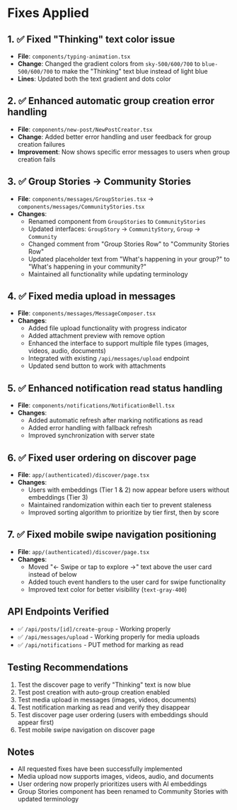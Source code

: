 # Fixes Applied

## 1. ✅ Fixed "Thinking" text color issue
- **File**: `components/typing-animation.tsx`
- **Change**: Changed the gradient colors from `sky-500/600/700` to `blue-500/600/700` to make the "Thinking" text blue instead of light blue
- **Lines**: Updated both the text gradient and dots color

## 2. ✅ Enhanced automatic group creation error handling
- **File**: `components/new-post/NewPostCreator.tsx`
- **Change**: Added better error handling and user feedback for group creation failures
- **Improvement**: Now shows specific error messages to users when group creation fails

## 3. ✅ Group Stories → Community Stories
- **File**: `components/messages/GroupStories.tsx` → `components/messages/CommunityStories.tsx`
- **Changes**:
  - Renamed component from `GroupStories` to `CommunityStories`
  - Updated interfaces: `GroupStory` → `CommunityStory`, `Group` → `Community`
  - Changed comment from "Group Stories Row" to "Community Stories Row"
  - Updated placeholder text from "What's happening in your group?" to "What's happening in your community?"
  - Maintained all functionality while updating terminology

## 4. ✅ Fixed media upload in messages
- **File**: `components/messages/MessageComposer.tsx`
- **Changes**:
  - Added file upload functionality with progress indicator
  - Added attachment preview with remove option
  - Enhanced the interface to support multiple file types (images, videos, audio, documents)
  - Integrated with existing `/api/messages/upload` endpoint
  - Updated send button to work with attachments

## 5. ✅ Enhanced notification read status handling
- **File**: `components/notifications/NotificationBell.tsx`
- **Changes**:
  - Added automatic refresh after marking notifications as read
  - Added error handling with fallback refresh
  - Improved synchronization with server state

## 6. ✅ Fixed user ordering on discover page
- **File**: `app/(authenticated)/discover/page.tsx`
- **Changes**:
  - Users with embeddings (Tier 1 & 2) now appear before users without embeddings (Tier 3)
  - Maintained randomization within each tier to prevent staleness
  - Improved sorting algorithm to prioritize by tier first, then by score

## 7. ✅ Fixed mobile swipe navigation positioning
- **File**: `app/(authenticated)/discover/page.tsx`
- **Changes**:
  - Moved "← Swipe or tap to explore →" text above the user card instead of below
  - Added touch event handlers to the user card for swipe functionality
  - Improved text color for better visibility (`text-gray-400`)

## API Endpoints Verified
- ✅ `/api/posts/[id]/create-group` - Working properly
- ✅ `/api/messages/upload` - Working properly for media uploads
- ✅ `/api/notifications` - PUT method for marking as read

## Testing Recommendations
1. Test the discover page to verify "Thinking" text is now blue
2. Test post creation with auto-group creation enabled
3. Test media upload in messages (images, videos, documents)
4. Test notification marking as read and verify they disappear
5. Test discover page user ordering (users with embeddings should appear first)
6. Test mobile swipe navigation on discover page

## Notes
- All requested fixes have been successfully implemented
- Media upload now supports images, videos, audio, and documents
- User ordering now properly prioritizes users with AI embeddings
- Group Stories component has been renamed to Community Stories with updated terminology